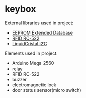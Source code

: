 # keybox

External libraries used in project:
  - [EEPROM Extended Database](https://github.com/firebull/arduino-edb)
  - [RFID RC-522](https://github.com/miguelbalboa/rfid)
  - [LiquidCristal I2C](https://github.com/marcoschwartz/LiquidCrystal_I2C)

Elements used in project:
 - Arduino Mega 2560
 - relay
 - RFID RC-522
 - buzzer
 - electromagnetic lock
 - door status sensor(micro switch)
